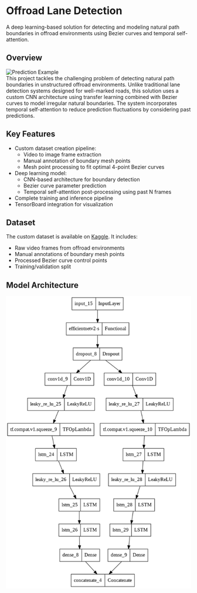 # Offroad Lane Detection

A deep learning-based solution for detecting and modeling natural path boundaries in offroad environments using Bezier curves and temporal self-attention.

## Overview

![Prediction Example](data/prediction.gif)
<br>
This project tackles the challenging problem of detecting natural path boundaries in unstructured offroad environments. Unlike traditional lane detection systems designed for well-marked roads, this solution uses a custom CNN architecture using transfer learning combined with Bezier curves to model irregular natural boundaries. The system incorporates temporal self-attention to reduce prediction fluctuations by considering past predictions.

## Key Features

- Custom dataset creation pipeline:
  - Video to image frame extraction
  - Manual annotation of boundary mesh points
  - Mesh point processing to fit optimal 4-point Bezier curves
- Deep learning model:
  - CNN-based architecture for boundary detection
  - Bezier curve parameter prediction
  - Temporal self-attention post-processing using past N frames
- Complete training and inference pipeline
- TensorBoard integration for visualization

## Dataset

The custom dataset is available on [Kaggle](https://www.kaggle.com/datasets/vaidiknakrani/offroad-shape-detection). It includes:
- Raw video frames from offroad environments
- Manual annotations of boundary mesh points
- Processed Bezier curve control points
- Training/validation split

## Model Architecture

![Model Architecture](data/model.png)

